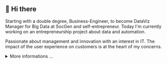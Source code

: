 ## 👋  Hi there 

<p>
Starting with a double degree, Business-Engineer, to become DataViz Manager for Big Data at SocGen and self-entrepreneur. Today I'm currently working on an entrepreneurship project about data and automation. 

Passionate about management and innovation with an interest in IT. The impact of the user experience on customers is at the heart of my concerns. 
</p>

<details><summary>More informations ...</summary>

### :pencil2: Projects 
  
#### [WeAreOpenSource](https://weareopensource.me)

WAOS"s goal is to simplify the **start** of new **tech projects** / **startups**. As we know It must be **fast**, **efficient** while **avoiding the refactor** afterward. So through the creation of [Open-Source](https://github.com/weareopensource) **stacks** / **tools** or the writing of **articles**, we **share our knowledge** around this subject. <br />
[We](https://blog.weareopensource.me/us/) dream to create stacks **back/fronts**, **aligns on feats** & **architecture**, in multiple languages. Allowing anyone to **create full-stack** on demand ([VueJS](https://github.com/weareopensource/Vue), [Node](https://github.com/weareopensource/Node), [Swift](https://github.com/weareopensource/Swift) [...](https://github.com/weareopensource)) and keep it updated, while exploring scalable deployment, or tips like growth hacking via our [articles](https://blog.weareopensource.me).

#### [Comes.io](https://comes.io)

Like a travel agency for your <span style="color:#d35400">**weekends**</span> and <span style="color:#d35400">**hobbies**</span>, we will <span style="color:#d35400">**monitor**</span> your perfect <span style="color:#d35400">**conditions**</span> and <span style="color:#d35400">**alert**</span> you when all are met. Never miss wonderful moments again, discovery or family weekends, and spot the perfect days for surfing, skiing, golfing, fishing ... <br/>
Our goal is to <span style="color:#d35400">**save you time**</span> and therefore maximize your life enjoyment. Everything is <span style="color:#d35400">**tailor-made**</span> for your needs, configured by yourself at a <span style="color:#d35400">**lower cost**</span>. For this purpose, we are focused on the quality of the <span style="color:#d35400">**user experience**</span> and <span style="color:#d35400">**intelligence**</span> of our alerts.

### :package: Tools/Tech

```Node, Swift, Angular, Vue, React, Go```<br />
```Docker, Rancher, Kubernetes, GCloud, Ovh```<br />
```Photoshop, Sketch, Affinity, iMovie```<br />
```Zapier, Ghost, iftt, Later```<br />
 
### :link: Socials 
 
<p>

[![Mail](https://badges.weareopensource.me/badge/Contact-me%20by%20Mail-1abc9c.svg?style=flat-square)](mailto:pierre@weareopensource.me) [![Linkedin](https://badges.weareopensource.me/badge/Add-me%20on%20linkedin-006DA9.svg?style=flat-square)](https://www.linkedin.com/in/pierre-brisorgueil/) [![Github](https://badges.weareopensource.me/badge/Follow-me%20on%20Github-282828.svg?style=flat-square)](https://github.com/PierreBrisorgueil) [![Twitter](https://badges.weareopensource.me/badge/Follow-me%20on%20Twitter-3498db.svg?style=flat-square)](https://twitter.com/pbrisorgueil?lang=fr) [![Youtube](https://badges.weareopensource.me/badge/Watch-me%20on%20Youtube-e74c3c.svg?style=flat-square)](https://www.youtube.com/channel/UCIIjHtrZL5-rFFupn7c3OtA) [![Instagram](https://badges.weareopensource.me/badge/Follow-me%20on%20Instagram-f27231.svg?style=flat-square)](https://www.instagram.com/pierre_brsrgl/) [![Cofee](https://badges.weareopensource.me/badge/Buy-Me%20a%20Coffee-FF813F.svg?style=flat-square)](https://ko-fi.com/weareopensource)

</p>

</details>

